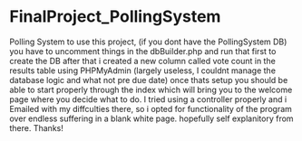 # FinalProject_PollingSystem
Polling System
to use this project, (if you dont have the PollingSystem DB) you have to uncomment things in the dbBuilder.php and run that first to create the DB
after that i created a new column called vote count in the results table using PHPMyAdmin (largely useless, I couldnt manage the database logic and what not pre due date)
once thats setup you should be able to start properly through the index which will bring you to the welcome page where you decide what to do.
I tried using a controller properly and i Emailed with my diffculties there, so i opted for functionality of the program over endless suffering in a blank white page.
hopefully self explanitory from there.
Thanks!
